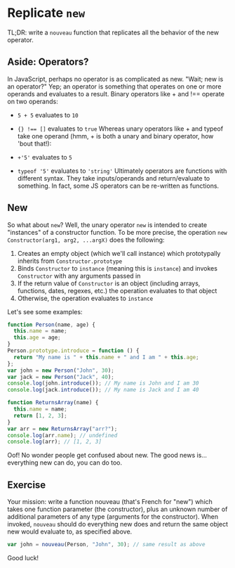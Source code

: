 # Replicate `new`

TL;DR: write a `nouveau` function that replicates all the behavior of the new operator.

## Aside: Operators?

In JavaScript, perhaps no operator is as complicated as new. "Wait; new is an operator?" Yep; an operator is something that operates on one or more operands and evaluates to a result. Binary operators like + and !== operate on two operands:

- `5 + 5` evaluates to `10`
- `{} !== []` evaluates to `true`
  Whereas unary operators like + and typeof take one operand (hmm, + is both a unary and binary operator, how 'bout that!):

- `+'5'` evaluates to `5`
- `typeof '5'` evaluates to `'string'`
  Ultimately operators are functions with different syntax. They take inputs/operands and return/evaluate to something. In fact, some JS operators can be re-written as functions.

## New

So what about `new`? Well, the unary operator `new` is intended to create "instances" of a constructor function. To be more precise, the operation `new Constructor(arg1, arg2, ...argX)` does the following:

1. Creates an empty object (which we'll call instance) which prototypally inherits from `Constructor.prototype`
2. Binds `Constructor` to `instance` (meaning this is `instance`) and invokes `Constructor` with any arguments passed in
3. If the return value of `Constructor` is an object (including arrays, functions, dates, regexes, etc.) the operation evaluates to that object
4. Otherwise, the operation evaluates to `instance`

Let's see some examples:

```javascript
function Person(name, age) {
  this.name = name;
  this.age = age;
}
Person.prototype.introduce = function () {
  return "My name is " + this.name + " and I am " + this.age;
};
var john = new Person("John", 30);
var jack = new Person("Jack", 40);
console.log(john.introduce()); // My name is John and I am 30
console.log(jack.introduce()); // My name is Jack and I am 40

function ReturnsArray(name) {
  this.name = name;
  return [1, 2, 3];
}
var arr = new ReturnsArray("arr?");
console.log(arr.name); // undefined
console.log(arr); // [1, 2, 3]
```

Oof! No wonder people get confused about new. The good news is… everything new can do, you can do too.

## Exercise

Your mission: write a function nouveau (that's French for "new") which takes one function parameter (the constructor), plus an unknown number of additional parameters of any type (arguments for the constructor). When invoked, `nouveau` should do everything new does and return the same object new would evaluate to, as specified above.

```javascript
var john = nouveau(Person, "John", 30); // same result as above
```

Good luck!
